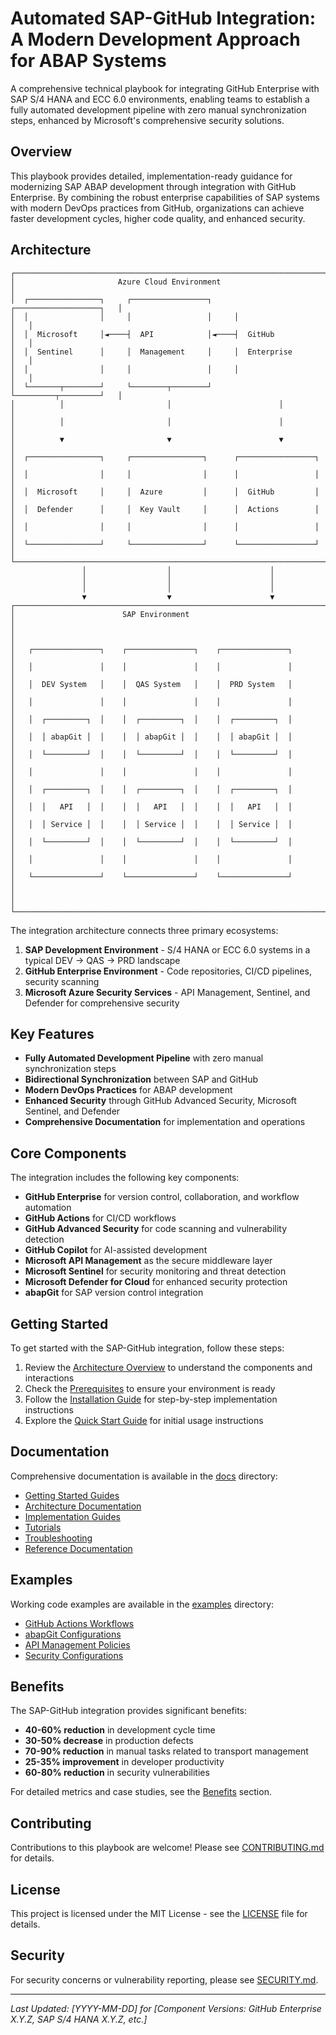 # Automated SAP-GitHub Integration: A Modern Development Approach for ABAP Systems

A comprehensive technical playbook for integrating GitHub Enterprise with SAP S/4 HANA and ECC 6.0 environments, enabling teams to establish a fully automated development pipeline with zero manual synchronization steps, enhanced by Microsoft's comprehensive security solutions.

## Overview

This playbook provides detailed, implementation-ready guidance for modernizing SAP ABAP development through integration with GitHub Enterprise. By combining the robust enterprise capabilities of SAP systems with modern DevOps practices from GitHub, organizations can achieve faster development cycles, higher code quality, and enhanced security.

## Architecture

```
┌─────────────────────────────────────────────────────────────────────────┐
│                       Azure Cloud Environment                           │
│  ┌────────────────┐     ┌─────────────────┐     ┌───────────────────┐   │
│  │                │     │                 │     │                   │   │
│  │  Microsoft     │◄────┤  API            │◄────┤  GitHub           │   │
│  │  Sentinel      │     │  Management     │     │  Enterprise       │   │
│  │                │     │                 │     │                   │   │
│  └───────┬────────┘     └────────┬────────┘     └─────────┬─────────┘   │
│          │                       │                        │             │
│          │                       │                        │             │
│          ▼                       ▼                        ▼             │
│  ┌────────────────┐     ┌────────────────┐      ┌─────────────────┐    │
│  │                │     │                │      │                 │    │
│  │  Microsoft     │     │  Azure         │      │  GitHub         │    │
│  │  Defender      │     │  Key Vault     │      │  Actions        │    │
│  │                │     │                │      │                 │    │
│  └────────────────┘     └────────────────┘      └─────────────────┘    │
└─────────────────────────────────────────────────────────────────────────┘
                │                  │                      │
                │                  │                      │
                │                  │                      │
                ▼                  ▼                      ▼
┌────────────────────────────────────────────────────────────────────────┐
│                        SAP Environment                                  │
│                                                                         │
│   ┌───────────────┐    ┌───────────────┐    ┌───────────────┐          │
│   │               │    │               │    │               │          │
│   │  DEV System   │    │  QAS System   │    │  PRD System   │          │
│   │               │    │               │    │               │          │
│   │  ┌─────────┐  │    │  ┌─────────┐  │    │  ┌─────────┐  │          │
│   │  │ abapGit │  │    │  │ abapGit │  │    │  │ abapGit │  │          │
│   │  └─────────┘  │    │  └─────────┘  │    │  └─────────┘  │          │
│   │               │    │               │    │               │          │
│   │  ┌─────────┐  │    │  ┌─────────┐  │    │  ┌─────────┐  │          │
│   │  │   API   │  │    │  │   API   │  │    │  │   API   │  │          │
│   │  │ Service │  │    │  │ Service │  │    │  │ Service │  │          │
│   │  └─────────┘  │    │  └─────────┘  │    │  └─────────┘  │          │
│   │               │    │               │    │               │          │
│   └───────────────┘    └───────────────┘    └───────────────┘          │
│                                                                         │
└────────────────────────────────────────────────────────────────────────┘
```

The integration architecture connects three primary ecosystems:
1. **SAP Development Environment** - S/4 HANA or ECC 6.0 systems in a typical DEV → QAS → PRD landscape
2. **GitHub Enterprise Environment** - Code repositories, CI/CD pipelines, security scanning
3. **Microsoft Azure Security Services** - API Management, Sentinel, and Defender for comprehensive security

## Key Features

- **Fully Automated Development Pipeline** with zero manual synchronization steps
- **Bidirectional Synchronization** between SAP and GitHub
- **Modern DevOps Practices** for ABAP development
- **Enhanced Security** through GitHub Advanced Security, Microsoft Sentinel, and Defender
- **Comprehensive Documentation** for implementation and operations

## Core Components

The integration includes the following key components:

- **GitHub Enterprise** for version control, collaboration, and workflow automation
- **GitHub Actions** for CI/CD workflows
- **GitHub Advanced Security** for code scanning and vulnerability detection
- **GitHub Copilot** for AI-assisted development
- **Microsoft API Management** as the secure middleware layer
- **Microsoft Sentinel** for security monitoring and threat detection
- **Microsoft Defender for Cloud** for enhanced security protection
- **abapGit** for SAP version control integration

## Getting Started

To get started with the SAP-GitHub integration, follow these steps:

1. Review the [Architecture Overview](docs/architecture/overview.md) to understand the components and interactions
2. Check the [Prerequisites](docs/getting-started/prerequisites.md) to ensure your environment is ready
3. Follow the [Installation Guide](docs/getting-started/installation.md) for step-by-step implementation instructions
4. Explore the [Quick Start Guide](docs/getting-started/quick-start.md) for initial usage instructions

## Documentation

Comprehensive documentation is available in the [docs](./docs/) directory:

- [Getting Started Guides](./docs/getting-started/)
- [Architecture Documentation](./docs/architecture/)
- [Implementation Guides](./docs/implementation/)
- [Tutorials](./docs/tutorials/)
- [Troubleshooting](./docs/troubleshooting/)
- [Reference Documentation](./docs/reference/)

## Examples

Working code examples are available in the [examples](./examples/) directory:

- [GitHub Actions Workflows](./examples/github-actions/)
- [abapGit Configurations](./examples/abapgit-config/)
- [API Management Policies](./examples/apim-configs/)
- [Security Configurations](./examples/security/)

## Benefits

The SAP-GitHub integration provides significant benefits:

- **40-60% reduction** in development cycle time
- **30-50% decrease** in production defects
- **70-90% reduction** in manual tasks related to transport management
- **25-35% improvement** in developer productivity
- **60-80% reduction** in security vulnerabilities

For detailed metrics and case studies, see the [Benefits](./docs/benefits/) section.

## Contributing

Contributions to this playbook are welcome! Please see [CONTRIBUTING.md](./CONTRIBUTING.md) for details.

## License

This project is licensed under the MIT License - see the [LICENSE](./LICENSE) file for details.

## Security

For security concerns or vulnerability reporting, please see [SECURITY.md](./SECURITY.md).

---

*Last Updated: [YYYY-MM-DD] for [Component Versions: GitHub Enterprise X.Y.Z, SAP S/4 HANA X.Y.Z, etc.]*